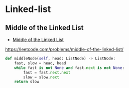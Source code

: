 # Linked-list

## Middle of the Linked List

+ [Middle of the Linked List](#middle-of-the-linked-list)

https://leetcode.com/problems/middle-of-the-linked-list/

``` python
def middleNode(self, head: ListNode) -> ListNode:
    fast, slow = head, head
    while fast is not None and fast.next is not None:
        fast = fast.next.next
        slow = slow.next
    return slow
```
